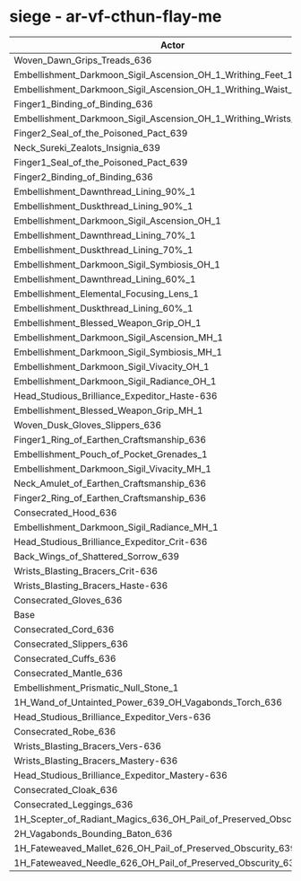 # siege - ar-vf-cthun-flay-me
| Actor | DPS | Increase |
|---|:---:|:---:|
|Woven_Dawn_Grips_Treads_636|1614979|1.14%|
|Embellishment_Darkmoon_Sigil_Ascension_OH_1_Writhing_Feet_1|1613476|1.05%|
|Embellishment_Darkmoon_Sigil_Ascension_OH_1_Writhing_Waist_1|1613452|1.04%|
|Finger1_Binding_of_Binding_636|1612593|0.99%|
|Embellishment_Darkmoon_Sigil_Ascension_OH_1_Writhing_Wrists_1|1612515|0.98%|
|Finger2_Seal_of_the_Poisoned_Pact_639|1612266|0.97%|
|Neck_Sureki_Zealots_Insignia_639|1612264|0.97%|
|Finger1_Seal_of_the_Poisoned_Pact_639|1610503|0.86%|
|Finger2_Binding_of_Binding_636|1610174|0.84%|
|Embellishment_Dawnthread_Lining_90%_1|1608283|0.72%|
|Embellishment_Duskthread_Lining_90%_1|1607970|0.70%|
|Embellishment_Darkmoon_Sigil_Ascension_OH_1|1605437|0.54%|
|Embellishment_Dawnthread_Lining_70%_1|1605399|0.54%|
|Embellishment_Duskthread_Lining_70%_1|1605191|0.53%|
|Embellishment_Darkmoon_Sigil_Symbiosis_OH_1|1604047|0.45%|
|Embellishment_Dawnthread_Lining_60%_1|1603450|0.42%|
|Embellishment_Elemental_Focusing_Lens_1|1603281|0.41%|
|Embellishment_Duskthread_Lining_60%_1|1602794|0.38%|
|Embellishment_Blessed_Weapon_Grip_OH_1|1602729|0.37%|
|Embellishment_Darkmoon_Sigil_Ascension_MH_1|1602210|0.34%|
|Embellishment_Darkmoon_Sigil_Symbiosis_MH_1|1601620|0.30%|
|Embellishment_Darkmoon_Sigil_Vivacity_OH_1|1601083|0.27%|
|Embellishment_Darkmoon_Sigil_Radiance_OH_1|1600275|0.22%|
|Head_Studious_Brilliance_Expeditor_Haste-636|1600003|0.20%|
|Embellishment_Blessed_Weapon_Grip_MH_1|1599699|0.18%|
|Woven_Dusk_Gloves_Slippers_636|1599609|0.18%|
|Finger1_Ring_of_Earthen_Craftsmanship_636|1599585|0.18%|
|Embellishment_Pouch_of_Pocket_Grenades_1|1599546|0.17%|
|Embellishment_Darkmoon_Sigil_Vivacity_MH_1|1598638|0.12%|
|Neck_Amulet_of_Earthen_Craftsmanship_636|1598539|0.11%|
|Finger2_Ring_of_Earthen_Craftsmanship_636|1598394|0.10%|
|Consecrated_Hood_636|1598339|0.10%|
|Embellishment_Darkmoon_Sigil_Radiance_MH_1|1598233|0.09%|
|Head_Studious_Brilliance_Expeditor_Crit-636|1598199|0.09%|
|Back_Wings_of_Shattered_Sorrow_639|1597414|0.04%|
|Wrists_Blasting_Bracers_Crit-636|1596992|0.01%|
|Wrists_Blasting_Bracers_Haste-636|1596948|0.01%|
|Consecrated_Gloves_636|1596810|0.00%|
|Base|1596787|0.00%|
|Consecrated_Cord_636|1596722|0.00%|
|Consecrated_Slippers_636|1596249|-0.03%|
|Consecrated_Cuffs_636|1596155|-0.04%|
|Consecrated_Mantle_636|1595995|-0.05%|
|Embellishment_Prismatic_Null_Stone_1|1595952|-0.05%|
|1H_Wand_of_Untainted_Power_639_OH_Vagabonds_Torch_636|1595557|-0.08%|
|Head_Studious_Brilliance_Expeditor_Vers-636|1595516|-0.08%|
|Consecrated_Robe_636|1595469|-0.08%|
|Wrists_Blasting_Bracers_Vers-636|1595448|-0.08%|
|Wrists_Blasting_Bracers_Mastery-636|1594688|-0.13%|
|Head_Studious_Brilliance_Expeditor_Mastery-636|1594408|-0.15%|
|Consecrated_Cloak_636|1594306|-0.16%|
|Consecrated_Leggings_636|1593029|-0.24%|
|1H_Scepter_of_Radiant_Magics_636_OH_Pail_of_Preserved_Obscurity_639|1592592|-0.26%|
|2H_Vagabonds_Bounding_Baton_636|1590132|-0.42%|
|1H_Fateweaved_Mallet_626_OH_Pail_of_Preserved_Obscurity_639|1579321|-1.09%|
|1H_Fateweaved_Needle_626_OH_Pail_of_Preserved_Obscurity_639|1579262|-1.10%|
